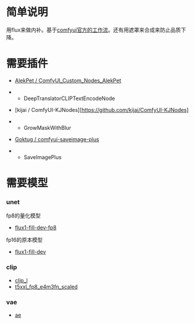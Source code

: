 # 简单说明

用flux来做内补。基于[comfyui官方的工作流](https://comfyanonymous.github.io/ComfyUI_examples/flux/#fill-inpainting-model)。还有用遮罩来合成来防止品质下降。

# 需要插件

- [AlekPet / ComfyUI_Custom_Nodes_AlekPet](https://github.com/AlekPet/ComfyUI_Custom_Nodes_AlekPet)
- - DeepTranslatorCLIPTextEncodeNode

- [kijai / ComfyUI-KJNodes][https://github.com/kijai/ComfyUI-KJNodes]
- - GrowMaskWithBlur

- [Goktug / comfyui-saveimage-plus](https://github.com/Goktug/comfyui-saveimage-plus)
- - SaveImagePlus

# 需要模型

### unet
fp8的量化模型
- [flux1-fill-dev-fp8](https://huggingface.co/boricuapab/flux1-fill-dev-fp8)

fp16的原本模型
- [flux1-fill-dev](https://huggingface.co/black-forest-labs/FLUX.1-Fill-dev/tree/main)

### clip
- [clip_l](https://huggingface.co/comfyanonymous/flux_text_encoders/blob/main/clip_l.safetensors)
- [t5xxl_fp8_e4m3fn_scaled](https://huggingface.co/comfyanonymous/flux_text_encoders/blob/main/t5xxl_fp8_e4m3fn_scaled.safetensors)

### vae
- [ae](https://huggingface.co/Comfy-Org/Lumina_Image_2.0_Repackaged/blob/main/split_files/vae/ae.safetensors)
